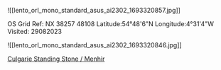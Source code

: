 ![[lento_orl_mono_standard_asus_ai2302_1693320857.jpg]]

OS Grid Ref: NX 38257 48108
Latitude:54°48'6"N
Longitude:4°31'4"W
Visited: 29082023

![[lento_orl_mono_standard_asus_ai2302_1693320846.jpg]]

[Culgarie Standing Stone / Menhir](https://www.themodernantiquarian.com/site/4857/culgarie.html)
